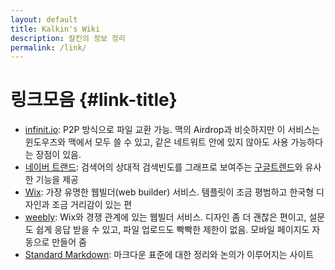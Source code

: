 ```yaml
---
layout: default
title: Kalkin's Wiki
description: 칼킨의 정보 정리
permalink: /link/
---
```


링크모음	{#link-title}
========

- [infinit.io](https://infinit.io/): P2P 방식으로 파일 교환 가능. 맥의 Airdrop과 비슷하지만 이 서비스는 윈도우즈와 맥에서 모두 쓸 수 있고, 같은 네트워트 안에 있지 않아도 사용 가능하다는 장점이 있음.
- [네이버 트랜드](http://trend.naver.com/): 검색어의 상대적 검색빈도를 그래프로 보여주는 [구글트렌드](http://www.google.com/trends/)와 유사한 기능을 제공
- [Wix](http://www.wix.com/): 가장 유명한 웹빌더(web builder) 서비스. 템플릿이 조금 평범하고 한국형 디자인과 조금 거리감이 있는 편
- [weebly](http://www.weebly.com/): Wix와 경쟁 관계에 있는 웹빌더 서비스. 디자인 좀 더 괜찮은 편이고, 설문도 쉽게 응답 받을 수 있고, 파일 업로드도 빡빡한 제한이 없음. 모바일 페이지도 자동으로 만들어 줌
- [Standard Markdown](http://standardmarkdown.com/): 마크다운 표준에 대한 정리와 논의가 이루어지는 사이트